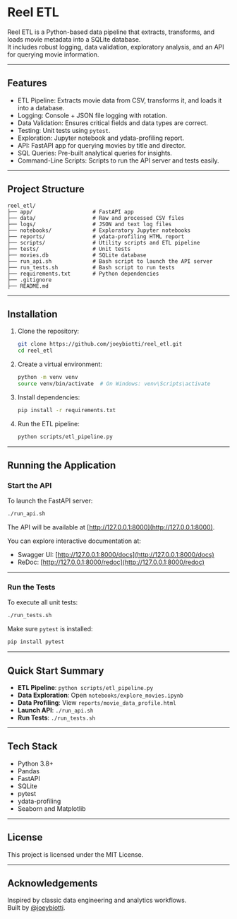 # Reel ETL

Reel ETL is a Python-based data pipeline that extracts, transforms, and loads movie metadata into a SQLite database.  
It includes robust logging, data validation, exploratory analysis, and an API for querying movie information.

---

## Features

- ETL Pipeline: Extracts movie data from CSV, transforms it, and loads it into a database.
- Logging: Console + JSON file logging with rotation.
- Data Validation: Ensures critical fields and data types are correct.
- Testing: Unit tests using `pytest`.
- Exploration: Jupyter notebook and ydata-profiling report.
- API: FastAPI app for querying movies by title and director.
- SQL Queries: Pre-built analytical queries for insights.
- Command-Line Scripts: Scripts to run the API server and tests easily.

---

## Project Structure

```
reel_etl/
├── app/                   # FastAPI app
├── data/                  # Raw and processed CSV files
├── logs/                  # JSON and text log files
├── notebooks/             # Exploratory Jupyter notebooks
├── reports/               # ydata-profiling HTML report
├── scripts/               # Utility scripts and ETL pipeline
├── tests/                 # Unit tests
├── movies.db              # SQLite database
├── run_api.sh             # Bash script to launch the API server
├── run_tests.sh           # Bash script to run tests
├── requirements.txt       # Python dependencies
├── .gitignore
├── README.md
```

---

## Installation

1. Clone the repository:

   ```bash
   git clone https://github.com/joeybiotti/reel_etl.git
   cd reel_etl
   ```

2. Create a virtual environment:

   ```bash
   python -m venv venv
   source venv/bin/activate  # On Windows: venv\Scripts\activate
   ```

3. Install dependencies:

   ```bash
   pip install -r requirements.txt
   ```

4. Run the ETL pipeline:

   ```bash
   python scripts/etl_pipeline.py
   ```

---

## Running the Application

### Start the API

To launch the FastAPI server:

```bash
./run_api.sh
```

The API will be available at [http://127.0.0.1:8000](http://127.0.0.1:8000).

You can explore interactive documentation at:

- Swagger UI: [http://127.0.0.1:8000/docs](http://127.0.0.1:8000/docs)
- ReDoc: [http://127.0.0.1:8000/redoc](http://127.0.0.1:8000/redoc)

---

### Run the Tests

To execute all unit tests:

```bash
./run_tests.sh
```

Make sure `pytest` is installed:

```bash
pip install pytest
```

---

## Quick Start Summary

- **ETL Pipeline**: `python scripts/etl_pipeline.py`
- **Data Exploration**: Open `notebooks/explore_movies.ipynb`
- **Data Profiling**: View `reports/movie_data_profile.html`
- **Launch API**: `./run_api.sh`
- **Run Tests**: `./run_tests.sh`

---

## Tech Stack

- Python 3.8+
- Pandas
- FastAPI
- SQLite
- pytest
- ydata-profiling
- Seaborn and Matplotlib

---

## License

This project is licensed under the MIT License.

---

## Acknowledgements

Inspired by classic data engineering and analytics workflows.  
Built by [@joeybiotti](https://github.com/joeybiotti).
